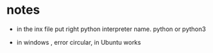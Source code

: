 # notes

- in the inx file put right python interpreter name. python or python3

- in windows , error circular, in Ubuntu works
